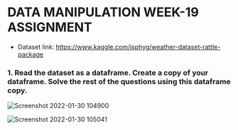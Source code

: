 # DATA MANIPULATION WEEK-19 ASSIGNMENT

- Dataset link: https://www.kaggle.com/jsphyg/weather-dataset-rattle-package


### 1. Read the dataset as a dataframe. Create a copy of your dataframe. Solve the rest of the questions using this dataframe copy.

![Screenshot 2022-01-30 104900](https://user-images.githubusercontent.com/48917695/151694803-cc5f6529-0371-427a-884a-95b5c1cbf321.png)

![Screenshot 2022-01-30 105041](https://user-images.githubusercontent.com/48917695/151694868-46e0eced-e9de-4374-beec-c81e501ad263.png)

